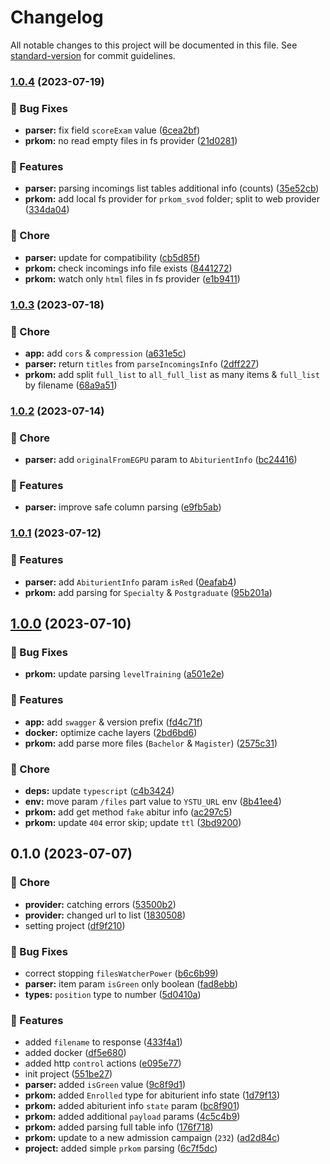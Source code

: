 # Changelog

All notable changes to this project will be documented in this file. See [standard-version](https://github.com/conventional-changelog/standard-version) for commit guidelines.

### [1.0.4](https://github.com/YSTUty/ystuty-prkom/compare/v1.0.3...v1.0.4) (2023-07-19)


### 🐛 Bug Fixes

* **parser:** fix field `scoreExam` value ([6cea2bf](https://github.com/YSTUty/ystuty-prkom/commit/6cea2bfe4903d50bb21dfaa71b0a3a07fa850a30))
* **prkom:** no read empty files in fs provider ([21d0281](https://github.com/YSTUty/ystuty-prkom/commit/21d02819f2a12e3b7ed1c8bb28875ea1ab0819e5))


### 🚀 Features

* **parser:** parsing incomings list tables additional info (counts) ([35e52cb](https://github.com/YSTUty/ystuty-prkom/commit/35e52cb193e781e9be7c2990bb04d2eb128cd30e))
* **prkom:** add local fs provider for `prkom_svod` folder; split to web provider ([334da04](https://github.com/YSTUty/ystuty-prkom/commit/334da04468612a28ae4081426024a2ebbf65b32f))


### 🧹 Chore

* **parser:** update for compatibility ([cb5d85f](https://github.com/YSTUty/ystuty-prkom/commit/cb5d85ff542c6c8c0ffa288402bfbd02da40c85a))
* **prkom:** check incomings info file exists ([8441272](https://github.com/YSTUty/ystuty-prkom/commit/8441272da6715f8e4617d255fc2c8d495808dab1))
* **prkom:** watch only `html` files in fs provider ([e1b9411](https://github.com/YSTUty/ystuty-prkom/commit/e1b9411b7c2b3943009c42b8191ccb310226aa29))

### [1.0.3](https://github.com/YSTUty/ystuty-prkom/compare/v1.0.2...v1.0.3) (2023-07-18)


### 🧹 Chore

* **app:** add `cors` & `compression` ([a631e5c](https://github.com/YSTUty/ystuty-prkom/commit/a631e5cf7b72893cfdd59d67698ba4dd0199cf27))
* **parser:** return `titles` from `parseIncomingsInfo` ([2dff227](https://github.com/YSTUty/ystuty-prkom/commit/2dff2273513fb4fd7dbcc16e78e6b44184450e25))
* **prkom:** add split `full_list` to `all_full_list` as many items & `full_list` by filename ([68a9a51](https://github.com/YSTUty/ystuty-prkom/commit/68a9a51741e9cceb77f87ead8357c417d2b30cc6))

### [1.0.2](https://github.com/YSTUty/ystuty-prkom/compare/v1.0.1...v1.0.2) (2023-07-14)


### 🧹 Chore

* **parser:** add `originalFromEGPU` param to `AbiturientInfo` ([bc24416](https://github.com/YSTUty/ystuty-prkom/commit/bc24416ef45b7f734530f261e25d8bef3633bf33))


### 🚀 Features

* **parser:** improve safe column parsing ([e9fb5ab](https://github.com/YSTUty/ystuty-prkom/commit/e9fb5abfa7ad32bc10bf41f6e5cf2b4973058644))

### [1.0.1](https://github.com/YSTUty/ystuty-prkom/compare/v1.0.0...v1.0.1) (2023-07-12)


### 🚀 Features

* **parser:** add `AbiturientInfo` param `isRed` ([0eafab4](https://github.com/YSTUty/ystuty-prkom/commit/0eafab4a757f4cc4f30af8982e3dd15126c69642))
* **prkom:** add parsing for `Specialty` & `Postgraduate` ([95b201a](https://github.com/YSTUty/ystuty-prkom/commit/95b201a6576c96f57f9994542b292bba7f9ab941))

## [1.0.0](https://github.com/YSTUty/ystuty-prkom/compare/v0.1.0...v1.0.0) (2023-07-10)


### 🐛 Bug Fixes

* **prkom:** update parsing `levelTraining` ([a501e2e](https://github.com/YSTUty/ystuty-prkom/commit/a501e2e9e7f7d958bacd4b65bb4c5b7317ea4173))


### 🚀 Features

* **app:** add `swagger` & version prefix ([fd4c71f](https://github.com/YSTUty/ystuty-prkom/commit/fd4c71fdc5e1db34e9e042266e8309aac7a4bc3c))
* **docker:** optimize cache layers ([2bd6bd6](https://github.com/YSTUty/ystuty-prkom/commit/2bd6bd68c41130babbdcfca853b070becf67247c))
* **prkom:** add parse more files (`Bachelor` & `Magister`) ([2575c31](https://github.com/YSTUty/ystuty-prkom/commit/2575c3161bf8f1dcf0b7529bdd07d8d2bc06f8f4))


### 🧹 Chore

* **deps:** update `typescript` ([c4b3424](https://github.com/YSTUty/ystuty-prkom/commit/c4b3424893e3b3418072ea2707f25659e7b17b1c))
* **env:** move param `/files` part value to `YSTU_URL` env ([8b41ee4](https://github.com/YSTUty/ystuty-prkom/commit/8b41ee45aff0233081c3d94173f620a72e9b6b1b))
* **prkom:** add get method `fake` abitur info ([ac297c5](https://github.com/YSTUty/ystuty-prkom/commit/ac297c5e1f1cca33f8150986bbb4393abc288339))
* **prkom:** update `404` error skip; update `ttl` ([3bd9200](https://github.com/YSTUty/ystuty-prkom/commit/3bd9200684a1ca109cad2be2678a7f448e45b378))

## 0.1.0 (2023-07-07)


### 🧹 Chore

* **provider:** catching errors ([53500b2](https://github.com/YSTUty/ystuty-prkom/commit/53500b20d74ecbd21ea3dccffe6f9d0ae465017e))
* **provider:** changed url to list ([1830508](https://github.com/YSTUty/ystuty-prkom/commit/18305087f8057589eb8e82f88cf4c808bdaeb1de))
* setting project ([df9f210](https://github.com/YSTUty/ystuty-prkom/commit/df9f2102ec39d8bbfbb6bab46a9576177e4c7a3d))


### 🐛 Bug Fixes

* correct stopping `filesWatcherPower` ([b6c6b99](https://github.com/YSTUty/ystuty-prkom/commit/b6c6b99866d56a7d2b7d9ee5ffbfcec85e91fd57))
* **parser:** item param `isGreen` only boolean ([fad8ebb](https://github.com/YSTUty/ystuty-prkom/commit/fad8ebb4a3cfdfb2aac7dbacf056299fb1cc4599))
* **types:** `position` type to number ([5d0410a](https://github.com/YSTUty/ystuty-prkom/commit/5d0410a97c8d7efc92a2ec726273094edb53a882))


### 🚀 Features

* added `filename` to response ([433f4a1](https://github.com/YSTUty/ystuty-prkom/commit/433f4a1635d5fe8727a1db55936c2fc322d4a89c))
* added docker ([df5e680](https://github.com/YSTUty/ystuty-prkom/commit/df5e6807b2ea4bac4b4993e727ffbf49efa19559))
* added http `control` actions ([e095e77](https://github.com/YSTUty/ystuty-prkom/commit/e095e77646894f08e1853b2bf3357fb6f67b6229))
* init project ([551be27](https://github.com/YSTUty/ystuty-prkom/commit/551be27b7a14567f04acca52bc4306c28b3c2007))
* **parser:** added `isGreen` value ([9c8f9d1](https://github.com/YSTUty/ystuty-prkom/commit/9c8f9d1e927bffa8c82151bc07436f9f76fd77a5))
* **prkom:** added `Enrolled` type for abiturient info state ([1d79f13](https://github.com/YSTUty/ystuty-prkom/commit/1d79f13257d66dfffa426ebd3ed7e6eadeca6cbb))
* **prkom:** added abiturient info `state`  param ([bc8f901](https://github.com/YSTUty/ystuty-prkom/commit/bc8f90153c88f24b0f67161c46a56007d830e5a3))
* **prkom:** added additional `payload` params ([4c5c4b9](https://github.com/YSTUty/ystuty-prkom/commit/4c5c4b95d82b7a8dcacfa3503e593fd310a6b2be))
* **prkom:** added parsing full table info ([176f718](https://github.com/YSTUty/ystuty-prkom/commit/176f71873b4a38856bcffeccc18d971700cf1124))
* **prkom:** update to a new admission campaign (`232`) ([ad2d84c](https://github.com/YSTUty/ystuty-prkom/commit/ad2d84c31112a0c9233ce41ab3b0a5151852ad70))
* **project:** added simple `prkom` parsing ([6c7f5dc](https://github.com/YSTUty/ystuty-prkom/commit/6c7f5dc8f31af92a4074e7776bc0de1d137e262d))
